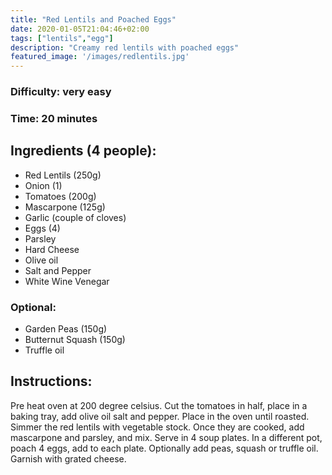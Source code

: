 ```yaml
---
title: "Red Lentils and Poached Eggs"
date: 2020-01-05T21:04:46+02:00
tags: ["lentils","egg"]
description: "Creamy red lentils with poached eggs"
featured_image: '/images/redlentils.jpg'
---
```


### Difficulty: very easy
### Time: 20 minutes


## Ingredients (4 people):
- Red Lentils (250g)
- Onion (1)
- Tomatoes (200g)
- Mascarpone (125g)
- Garlic (couple of cloves)
- Eggs (4)
- Parsley 
- Hard Cheese
- Olive oil
- Salt and Pepper
- White Wine Venegar

### Optional:
- Garden Peas (150g)
- Butternut Squash (150g)
- Truffle oil


## Instructions:

Pre heat oven at 200 degree celsius. Cut the tomatoes in half, place in a baking tray, add olive oil salt and pepper. Place in the oven until roasted.
Simmer the red lentils with vegetable stock. Once they are cooked, add mascarpone and parsley, and mix. Serve in 4 soup plates.
In a different pot, poach 4 eggs, add to each plate. Optionally add peas, squash or truffle oil. Garnish with grated cheese.



